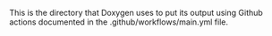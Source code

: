 This is the directory that Doxygen uses to put its output using Github actions documented in the .github/workflows/main.yml file.
